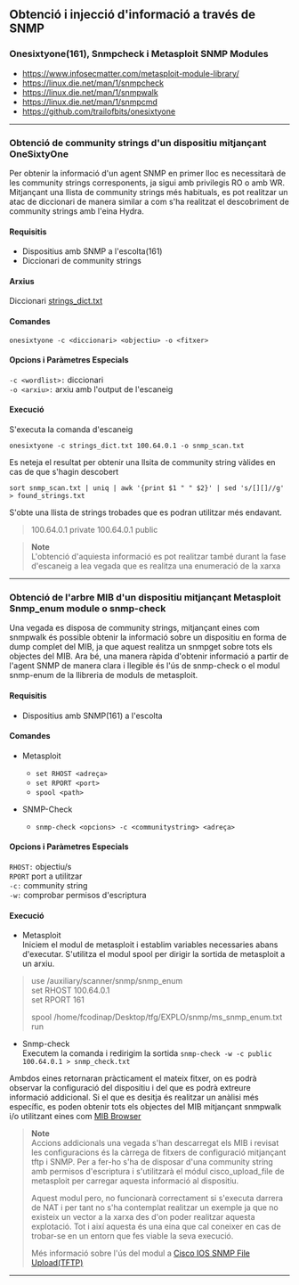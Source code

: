 ## Obtenció i injecció d'informació a través de SNMP
### Onesixtyone(161), Snmpcheck i Metasploit SNMP Modules
- https://www.infosecmatter.com/metasploit-module-library/
- https://linux.die.net/man/1/snmpcheck
- https://linux.die.net/man/1/snmpwalk
- https://linux.die.net/man/1/snmpcmd
- https://github.com/trailofbits/onesixtyone

--- 

### Obtenció de community strings d'un dispositiu mitjançant OneSixtyOne

Per obtenir la informació d'un agent SNMP en primer lloc es necessitarà de les community strings corresponents, ja sigui 
amb privilegis RO o amb WR. Mitjançant una llista de community strings més habituals, es pot realitzar un atac de diccionari
de manera similar a com s'ha realitzat el descobriment de community strings amb l'eina Hydra.

#### Requisitis  
- Dispositius amb SNMP a l'escolta(161)
- Diccionari de community strings

#### Arxius

Diccionari [strings_dict.txt](https://github.com/fuzzdb-project/fuzzdb/blob/master/wordlists-misc/wordlist-common-snmp-community-strings.txt)

#### Comandes

`onesixtyone -c <diccionari> <objectiu> -o <fitxer>`

#### Opcions i Paràmetres Especials  

`-c <wordlist>:` diccionari  
`-o <arxiu>:` arxiu amb l'output de l'escaneig   

#### Execució  

S'executa la comanda d'escaneig

`onesixtyone -c strings_dict.txt 100.64.0.1 -o snmp_scan.txt`  

Es neteja el resultat per obtenir una llsita de community string vàlides en cas de que s'hagin descobert

`sort snmp_scan.txt | uniq | awk '{print $1 " " $2}' | sed 's/[][]//g' > found_strings.txt `

S'obte una llista de strings trobades que es podran utilitzar més endavant.

> 100.64.0.1 private
> 100.64.0.1 public
  
>**Note**  
> L'obtenció d'aquiesta informació es pot realitzar també durant la fase d'escaneig a lea vegada que es realitza una
> enumeració de la xarxa

---  

### Obtenció de l'arbre MIB d'un dispositiu mitjançant Metasploit Snmp_enum module o snmp-check

Una vegada es disposa de community strings, mitjançant eines com snmpwalk és possible obtenir la informació sobre un dispositiu
en forma de dump complet del MIB, ja que aquest realitza un snmpget sobre tots els objectes del MIB. Ara bé, una manera
ràpida d'obtenir informació a partir de l'agent SNMP de manera clara i llegible és l'ús de snmp-check o el modul snmp-enum
de la llibreria de moduls de metasploit.

#### Requisitis  
- Dispositius amb SNMP(161) a l'escolta

#### Comandes

- Metasploit
  - `set RHOST <adreça>`
  - `set RPORT <port>`
  - `spool <path>`
  
- SNMP-Check
  - `snmp-check <opcions> -c <communitystring> <adreça>`

#### Opcions i Paràmetres Especials  

`RHOST:` objectiu/s    
`RPORT` port a utilitzar  
`-c:` community string  
`-w:` comprobar permisos d'escriptura  

#### Execució  

- Metasploit  
Iniciem el modul de metasploit i establim variables necessaries abans d'executar. S'utilitza el modul spool per dirigir
la sortida de metasploit a un arxiu.

> use /auxiliary/scanner/snmp/snmp_enum  
> set RHOST 100.64.0.1  
> set RPORT 161  
>   
> spool /home/fcodinap/Desktop/tfg/EXPLO/snmp/ms_snmp_enum.txt  
> run   
  
- Snmp-check  
Executem la comanda i redirigim la sortida
`snmp-check -w -c public 100.64.0.1 > snmp_check.txt`

Ambdos eines retornaran pràcticament el mateix fitxer, on es podrà observar la configuració del dispositiu i del que es 
podrà extreure informació addicional. Si el que es desitja és realitzar un anàlisi més específic, es poden obtenir tots
els objectes del MIB mitjançant snmpwalk <OID> i/o utilitzant eines com [MIB Browser](https://www.ireasoning.com/mibbrowser.shtml)

> **Note**  
> Accions addicionals una vegada s'han descarregat els MIB i revisat les configuracions és la càrrega de fitxers de configuració 
> mitjançant tftp i SNMP. Per a fer-ho s'ha de disposar d'una community string amb permisos d'escriptura i
> s'utilitzarà el módul cisco_upload_file de metasploit per carregar aquesta informació al dispositiu.  
> 
> Aquest modul pero, no funcionarà correctament si s'executa darrera de NAT i per tant no s'ha contemplat realitzar un 
> exemple ja que no existeix un vector a la xarxa des d'on poder realitzar aquesta explotació. Tot i així aquesta és una
> eina que cal coneixer en cas de trobar-se en un entorn que fes viable la seva execució.  
> 
> Més informació sobre l'ús del modul a [Cisco IOS SNMP File Upload(TFTP)](https://www.infosecmatter.com/metasploit-module-library/?mm=auxiliary/scanner/snmp/cisco_upload_file)
---  

